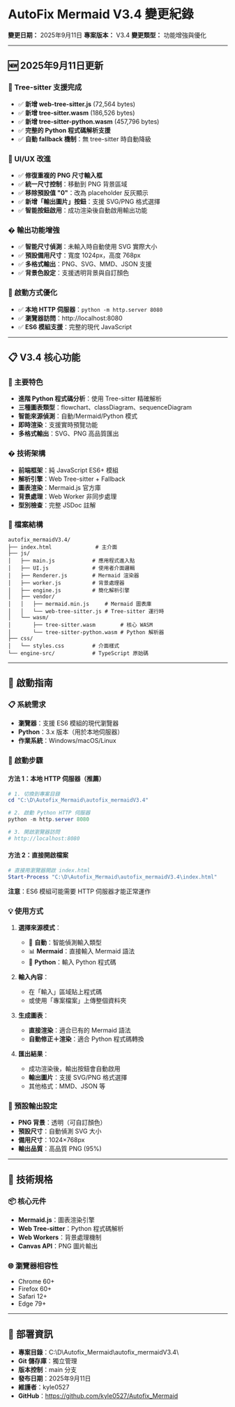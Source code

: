 # AutoFix Mermaid V3.4 變更紀錄

**變更日期：** 2025年9月11日
**專案版本：** V3.4
**變更類型：** 功能增強與優化

---

## 🆕 2025年9月11日更新

### 🔧 Tree-sitter 支援完成
- ✅ **新增 web-tree-sitter.js** (72,564 bytes)
- ✅ **新增 tree-sitter.wasm** (186,526 bytes) 
- ✅ **新增 tree-sitter-python.wasm** (457,796 bytes)
- ✅ **完整的 Python 程式碼解析支援**
- ✅ **自動 fallback 機制**：無 tree-sitter 時自動降級

### 🎨 UI/UX 改進
- ✅ **修復重複的 PNG 尺寸輸入框**
- ✅ **統一尺寸控制**：移動到 PNG 背景區域
- ✅ **移除預設值 "0"**：改為 placeholder 反灰顯示
- ✅ **新增「輸出圖片」按鈕**：支援 SVG/PNG 格式選擇
- ✅ **智能按鈕啟用**：成功渲染後自動啟用輸出功能

### � 輸出功能增強
- ✅ **智能尺寸偵測**：未輸入時自動使用 SVG 實際大小
- ✅ **預設備用尺寸**：寬度 1024px，高度 768px
- ✅ **多格式輸出**：PNG、SVG、MMD、JSON 支援
- ✅ **背景色設定**：支援透明背景與自訂顏色

### 🚀 啟動方式優化
- ✅ **本地 HTTP 伺服器**：`python -m http.server 8080`
- ✅ **瀏覽器訪問**：http://localhost:8080
- ✅ **ES6 模組支援**：完整的現代 JavaScript

---

## 📋 V3.4 核心功能

### 🎯 主要特色
- **進階 Python 程式碼分析**：使用 Tree-sitter 精確解析
- **三種圖表類型**：flowchart、classDiagram、sequenceDiagram  
- **智能來源偵測**：自動/Mermaid/Python 模式
- **即時渲染**：支援實時預覽功能
- **多格式輸出**：SVG、PNG 高品質匯出

### � 技術架構
- **前端框架**：純 JavaScript ES6+ 模組
- **解析引擎**：Web Tree-sitter + Fallback 
- **圖表渲染**：Mermaid.js 官方庫
- **背景處理**：Web Worker 非同步處理
- **型別檢查**：完整 JSDoc 註解

### 📁 檔案結構
```
autofix_mermaidV3.4/
├── index.html              # 主介面
├── js/
│   ├── main.js            # 應用程式進入點
│   ├── UI.js              # 使用者介面邏輯
│   ├── Renderer.js        # Mermaid 渲染器
│   ├── worker.js          # 背景處理器
│   ├── engine.js          # 簡化解析引擎
│   ├── vendor/
│   │   ├── mermaid.min.js     # Mermaid 圖表庫
│   │   └── web-tree-sitter.js # Tree-sitter 運行時
│   └── wasm/
│       ├── tree-sitter.wasm        # 核心 WASM
│       └── tree-sitter-python.wasm # Python 解析器
├── css/
│   └── styles.css         # 介面樣式
└── engine-src/            # TypeScript 原始碼
```

---

## 🚀 啟動指南

### 📋 系統需求
- **瀏覽器**：支援 ES6 模組的現代瀏覽器
- **Python**：3.x 版本（用於本地伺服器）
- **作業系統**：Windows/macOS/Linux

### 🔧 啟動步驟

#### 方法 1：本地 HTTP 伺服器（推薦）
```powershell
# 1. 切換到專案目錄
cd "C:\D\Autofix_Mermaid\autofix_mermaidV3.4"

# 2. 啟動 Python HTTP 伺服器
python -m http.server 8080

# 3. 開啟瀏覽器訪問
# http://localhost:8080
```

#### 方法 2：直接開啟檔案
```powershell
# 直接用瀏覽器開啟 index.html
Start-Process "C:\D\Autofix_Mermaid\autofix_mermaidV3.4\index.html"
```
**注意**：ES6 模組可能需要 HTTP 伺服器才能正常運作

### 💡 使用方式

1. **選擇來源模式**：
   - 🔄 **自動**：智能偵測輸入類型
   - 📊 **Mermaid**：直接輸入 Mermaid 語法  
   - 🐍 **Python**：輸入 Python 程式碼

2. **輸入內容**：
   - 在「輸入」區域貼上程式碼
   - 或使用「專案檔案」上傳整個資料夾

3. **生成圖表**：
   - **直接渲染**：適合已有的 Mermaid 語法
   - **自動修正＋渲染**：適合 Python 程式碼轉換

4. **匯出結果**：
   - 成功渲染後，輸出按鈕會自動啟用
   - **輸出圖片**：支援 SVG/PNG 格式選擇
   - 其他格式：MMD、JSON 等

### 🎯 預設輸出設定
- **PNG 背景**：透明（可自訂顏色）
- **預設尺寸**：自動偵測 SVG 大小
- **備用尺寸**：1024×768px
- **輸出品質**：高品質 PNG (95%)

---

## 🔧 技術規格

### 📦 核心元件
- **Mermaid.js**：圖表渲染引擎
- **Web Tree-sitter**：Python 程式碼解析
- **Web Workers**：背景處理機制
- **Canvas API**：PNG 圖片輸出

### 🌐 瀏覽器相容性
- Chrome 60+
- Firefox 60+ 
- Safari 12+
- Edge 79+

---

## 🚀 部署資訊

- **專案目錄**：C:\D\Autofix_Mermaid\autofix_mermaidV3.4\
- **Git 儲存庫**：獨立管理
- **版本控制**：main 分支
- **發布日期**：2025年9月11日
- **維護者**：kyle0527
- **GitHub**：https://github.com/kyle0527/Autofix_Mermaid

